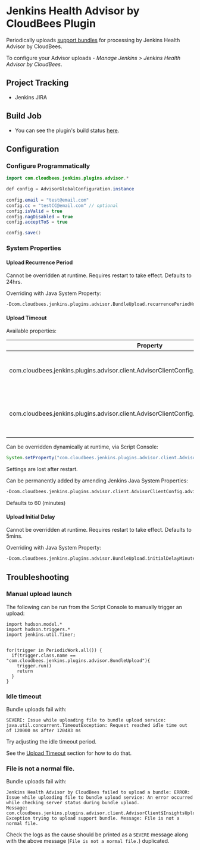 # Jenkins Health Advisor by CloudBees Plugin

Periodically uploads [support bundles](https://wiki.jenkins.io/display/JENKINS/Support+Core+Plugin) for processing by Jenkins Health Advisor by CloudBees.

To configure your Advisor uploads - *Manage Jenkins > Jenkins Health Advisor by CloudBees*.

## Project Tracking

* Jenkins JIRA

## Build Job

* You can see the plugin's build status [here](https://ci.jenkins.io/job/Plugins/job/cloudbees-advisor-plugin/).

## Configuration

### Configure Programmatically

```java
import com.cloudbees.jenkins.plugins.advisor.*

def config = AdvisorGlobalConfiguration.instance
  
config.email = "test@email.com"
config.cc = "testCC@email.com" // optional
config.isValid = true
config.nagDisabled = true
config.acceptToS = true

config.save()
```


### System Properties

#### Upload Recurrence Period

Cannot be overridden at runtime. Requires restart to take effect. Defaults to 24hrs.

Overriding with Java System Property:

```bash
-Dcom.cloudbees.jenkins.plugins.advisor.BundleUpload.recurrencePeriodHours=1
```

#### Upload Timeout

Available properties:

| Property                                                                                           | Default | Unit    | Description                                      |
|----------------------------------------------------------------------------------------------------|---------|---------|--------------------------------------------------|
| com.cloudbees.jenkins.plugins.advisor.client.AdvisorClientConfig.advisorUploadTimeoutMinutes       | 60      | minutes | The maximum time to wait for a response          |
| com.cloudbees.jenkins.plugins.advisor.client.AdvisorClientConfig.advisorUploadIdleTimeoutMinutes   | 60      | minutes | The maximum time an upload request can stay idle |

Can be overridden dynamically at runtime, via Script Console:

```java
System.setProperty("com.cloudbees.jenkins.plugins.advisor.client.AdvisorClientConfig.advisorUploadTimeoutMinutes", "120");
```

Settings are lost after restart.

Can be permanently added by amending Jenkins Java System Properties:

```bash
-Dcom.cloudbees.jenkins.plugins.advisor.client.AdvisorClientConfig.advisorUploadTimeoutMinutes=120
```

Defaults to 60 (minutes)

#### Upload Initial Delay

Cannot be overridden at runtime. Requires restart to take effect. Defaults to 5mins.

Overriding with Java System Property:

```bash
-Dcom.cloudbees.jenkins.plugins.advisor.BundleUpload.initialDelayMinutes=60
```

## Troubleshooting

### Manual upload launch

The following can be run from the Script Console to manually trigger an upload:

```
import hudson.model.*
import hudson.triggers.*
import jenkins.util.Timer;


for(trigger in PeriodicWork.all()) {
  if(trigger.class.name == "com.cloudbees.jenkins.plugins.advisor.BundleUpload"){
    trigger.run()
    return
  }
}
```

### Idle timeout

Bundle uploads fail with:

```
SEVERE: Issue while uploading file to bundle upload service: java.util.concurrent.TimeoutException: Request reached idle time out of 120000 ms after 120483 ms
```

Try adjusting the idle timeout period.

See the [Upload Timeout](#Upload-Timeout) section for how to do that.

### File is not a normal file.

Bundle uploads fail with:

```
Jenkins Health Advisor by CloudBees failed to upload a bundle: ERROR: Issue while uploading file to bundle upload service: An error occurred while checking server status during bundle upload. 
Message: com.cloudbees.jenkins.plugins.advisor.client.AdvisorClient$InsightsUploadFileException: Exception trying to upload support bundle. Message: File is not a normal file.
```

Check the logs as the cause should be printed as  a `SEVERE` message along with the above message (`File is not a normal file.`) duplicated. 
